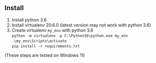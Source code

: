 ## Install
1. Install python 3.6
2. Install virtualenv 20.6.0 (latest version may not work with python 3.6)
3. Create virtualenv `my_env` with python 3.6\
  `python -m virtualenv -p C:\Python36\python.exe my_env`\
  `.\my_env\Scripts\activate`\
  `pip install -r requirements.txt`

(These steps are tested on Windows 11)
